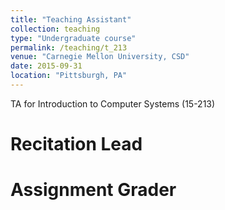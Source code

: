 ```yaml
---
title: "Teaching Assistant"
collection: teaching
type: "Undergraduate course"
permalink: /teaching/t_213
venue: "Carnegie Mellon University, CSD"
date: 2015-09-31
location: "Pittsburgh, PA"
---
```


TA for Introduction to Computer Systems (15-213)

Recitation Lead
======

Assignment Grader
======
